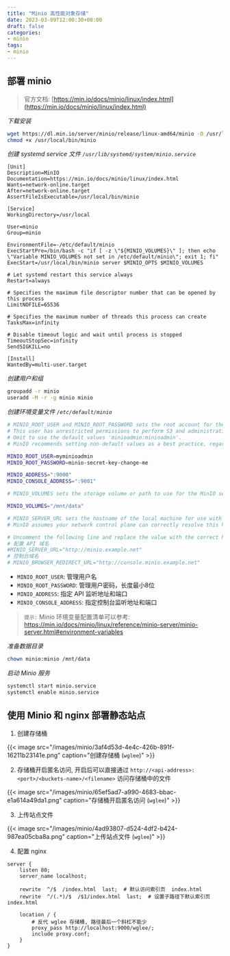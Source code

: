 ```yaml
---
title: "Minio 高性能对象存储"
date: 2023-03-09T12:00:30+08:00
draft: false
categories: 
- minio
tags:
- minio
---
```


## 部署 minio

> 官方文档: [https://min.io/docs/minio/linux/index.html](https://min.io/docs/minio/linux/index.html)

*下载安装*

```bash
wget https://dl.min.io/server/minio/release/linux-amd64/minio -O /usr/local/bin/minio
chmod +x /usr/local/bin/minio
```

*创建 systemd service 文件 `/usr/lib/systemd/system/minio.service`*


```
[Unit]
Description=MinIO
Documentation=https://min.io/docs/minio/linux/index.html
Wants=network-online.target
After=network-online.target
AssertFileIsExecutable=/usr/local/bin/minio

[Service]
WorkingDirectory=/usr/local

User=minio
Group=minio

EnvironmentFile=-/etc/default/minio
ExecStartPre=/bin/bash -c "if [ -z \"${MINIO_VOLUMES}\" ]; then echo \"Variable MINIO_VOLUMES not set in /etc/default/minio\"; exit 1; fi"
ExecStart=/usr/local/bin/minio server $MINIO_OPTS $MINIO_VOLUMES

# Let systemd restart this service always
Restart=always

# Specifies the maximum file descriptor number that can be opened by this process
LimitNOFILE=65536

# Specifies the maximum number of threads this process can create
TasksMax=infinity

# Disable timeout logic and wait until process is stopped
TimeoutStopSec=infinity
SendSIGKILL=no

[Install]
WantedBy=multi-user.target
```

*创建用户和组*

```bash
groupadd -r minio
useradd -M -r -g minio minio
```

*创建环境变量文件 `/etc/default/minio`*

```bash
# MINIO_ROOT_USER and MINIO_ROOT_PASSWORD sets the root account for the MinIO server.
# This user has unrestricted permissions to perform S3 and administrative API operations on any resource in the deployment.
# Omit to use the default values 'minioadmin:minioadmin'.
# MinIO recommends setting non-default values as a best practice, regardless of environment

MINIO_ROOT_USER=myminioadmin
MINIO_ROOT_PASSWORD=minio-secret-key-change-me

MINIO_ADDRESS=":9000"
MINIO_CONSOLE_ADDRESS=":9001"

# MINIO_VOLUMES sets the storage volume or path to use for the MinIO server.

MINIO_VOLUMES="/mnt/data"

# MINIO_SERVER_URL sets the hostname of the local machine for use with the MinIO Server
# MinIO assumes your network control plane can correctly resolve this hostname to the local machine

# Uncomment the following line and replace the value with the correct hostname for the local machine.
# 配置 API 域名
#MINIO_SERVER_URL="http://minio.example.net"
# 控制台域名
# MINIO_BROWSER_REDIRECT_URL="http://console.minio.example.net"
```

- `MINIO_ROOT_USER`: 管理用户名
- `MINIO_ROOT_PASSWORD`: 管理用户密码，长度最小8位
- `MINIO_ADDRESS`: 指定 API 监听地址和端口
- `MINIO_CONSOLE_ADDRESS`: 指定控制台监听地址和端口

> `提示:` Minio 环境变量配置清单可以参考:  https://min.io/docs/minio/linux/reference/minio-server/minio-server.html#environment-variables

*准备数据目录*

```bash
chown minio:minio /mnt/data
```

*启动 Minio 服务*

```bash
systemctl start minio.service
systemctl enable minio.service
```

## 使用 Minio 和 nginx 部署静态站点

1. 创建存储桶

{{< image src="/images/minio/3af4d53d-4e4c-426b-891f-16211b23141e.png" caption="创建存储桶 (`wglee`)" >}}

2. 存储桶开启匿名访问, 开启后可以直接通过 `http://<api-address>:<port>/<buckets-name>/<filename>` 访问存储桶中的文件

{{< image src="/images/minio/65ef5ad7-a990-4683-bbac-e1a614a49da1.png" caption="存储桶开启匿名访问 (`wglee`)" >}}

3. 上传站点文件

{{< image src="/images/minio/4ad93807-d524-4df2-b424-987ea05cba8a.png" caption="上传站点文件 (`wglee`)" >}}

4. 配置 nginx 

```
server {
    listen 80;
    server_name localhost;

    rewrite  ^/$  /index.html  last;  # 默认访问索引页  index.html 
    rewrite  ^/(.*)/$  /$1/index.html  last;  # 设置子路径下默认索引页 index.html 

    location / {
        # 反代 wglee 存储桶, 路径最后一个斜杠不能少
        proxy_pass http://localhost:9000/wglee/;
        include proxy.conf;
    }
}
```